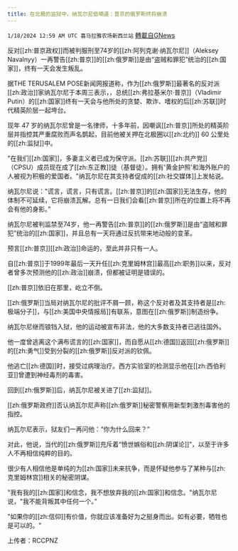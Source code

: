 ```yaml
---
title: 在北极的监狱中，纳瓦尔尼低喃道：普京的俄罗斯终将崩溃
---
```

`1/18/2024 12:59 AM UTC 喜马拉雅农场新西兰站` [轉載自GNews](https://gnews.org/articles/2230005)

反对[[zh:普京政权]]而被判服刑至74岁的[[zh:阿列克谢·纳瓦尔尼]]（Aleksey Navalnyy）一再警告[[zh:普京]]的[[zh:俄罗斯]]是由“盗贼和罪犯”统治的[[zh:国家]]，终有一天会发生叛乱。

据THE TERUSALEM POSE新闻网报道称，作为[[zh:俄罗斯]]最著名的反对派[[zh:政治]]家纳瓦尔尼于本周三表示，，总统[[zh:弗拉基米尔·普京]]（Vladimir Putin）的[[zh:国家]]终有一天会与他所处的贪婪、欺诈、嗜权的后[[zh:苏联]]时代精英阶层一起垮台。

现年 47 岁的纳瓦尔尼曾是一名律师，十多年前，因嘲讽[[zh:普京]]所处的精英阶层并指控其严重腐败而声名鹊起，目前他被关押在北极圈以[[zh:北约]] 60 公里处的[[zh:监狱]]中。

"在我们[[zh:国家]]，多妻主义者已成为保守派。[[zh:苏联]][[zh:共产党]]（CPSU）成员现在成了[[zh:东正教]]徒（基督徒）。拥有'黄金护照'和海外账户的人被视为积极的爱国者。"纳瓦尔尼在其支持者促成的[[zh:社交媒体]]上发帖说。

纳瓦尔尼说："谎言，谎言，只有谎言。[[zh:普京]]的[[zh:国家]]无法生存，他的体制不可延续，它将崩溃瓦解。总有一日我们会看[[zh:普京]]所在的位置上将不再会有他的身影。”

纳瓦尔尼被判监禁至74岁，他一再警告[[zh:普京]]的[[zh:俄罗斯]]是由“盗贼和罪犯”统治的[[zh:国家]]，并且总有一天将通过反抗带来地动般的变革。

预言[[zh:普京]][[zh:政治]]命运的，至此并非只有一人。

自[[zh:普京]]于1999年最后一天升任[[zh:克里姆林宫]]最高[[zh:职务]]以来，反对者曾多次预测他的[[zh:政治]]崩溃，但都被证明是错误的。

[[zh:普京]]依旧在那里，屹立不倒。

[[zh:俄罗斯]]当局对纳瓦尔尼的批评不屑一顾，称这个反对者及其支持者是[[zh:极端分子]]，与[[zh:美国中央情报局]]有联系，意图在[[zh:俄罗斯]]制造纷争。

纳瓦尔尼继而锒铛入狱，他的运动被宣布非法，他的大多数支持者已逃往国外。

他一度曾逃离这个满布谎言的[[zh:国家]]，而自愿从[[zh:德国]]返回[[zh:俄罗斯]]的[[zh:勇气]]受到分裂的[[zh:俄罗斯]]反对派的钦佩。

他逃亡[[zh:德国]]时，接受过病理治疗。西方实验室的检测显示他在[[zh:西伯利亚]]曾遭到神经毒剂的毒害。

回到[[zh:俄罗斯]]后，纳瓦尔尼被关进了[[zh:监狱]]。

[[zh:俄罗斯政府]]否认纳瓦尔尼声称[[zh:俄罗斯]]秘密警察用新型刺激剂毒害他的指控。

纳瓦尔尼表示，狱友们一再问他：“你为什么回来？”

对此，他说，当代的[[zh:俄罗斯]]充斥着“愤世嫉俗和[[zh:阴谋论]]”，以至于许多人不再相信纯粹的目的。

很少有人相信他是单纯的为[[zh:国家]]未来抗争，而是怀疑他参与了某种与[[zh:克里姆林宫]]相关的秘密阴谋。

"我有我的[[zh:国家]]和信念，我不想放弃我的[[zh:国家]]和信念。"纳瓦尔尼说，"我不能背叛其中任何一个。”

"如果你的[[zh:信仰]]有价值，你就应该准备好为之挺身而出。如有必要，牺牲也是可以的。"

上传者：RCCPNZ
